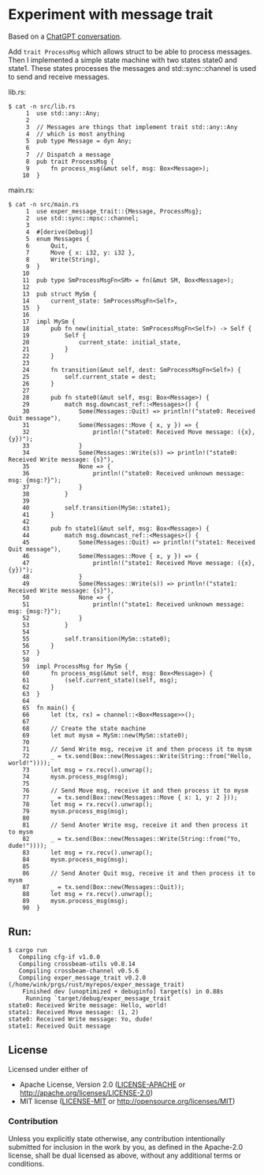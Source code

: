 # Experiment with message trait

Based on a [ChatGPT conversation](https://chat.openai.com/chat/43127a48-08e0-4503-86eb-cb309ba89214).

Add `trait ProcessMsg` which allows struct to be able to process messages. Then
I implemented a simple state machine with two states state0 and state1. These
states processes the messages and std::sync::channel is used to send and receive
messages.


lib.rs:

```
$ cat -n src/lib.rs
     1  use std::any::Any;
     2
     3  // Messages are things that implement trait std::any::Any
     4  // which is most anything
     5  pub type Message = dyn Any;
     6
     7  // Dispatch a message
     8  pub trait ProcessMsg {
     9      fn process_msg(&mut self, msg: Box<Message>);
    10  }
```

main.rs:
```
$ cat -n src/main.rs
     1  use exper_message_trait::{Message, ProcessMsg};
     2  use std::sync::mpsc::channel;
     3
     4  #[derive(Debug)]
     5  enum Messages {
     6      Quit,
     7      Move { x: i32, y: i32 },
     8      Write(String),
     9  }
    10
    11  pub type SmProcessMsgFn<SM> = fn(&mut SM, Box<Message>);
    12
    13  pub struct MySm {
    14      current_state: SmProcessMsgFn<Self>,
    15  }
    16
    17  impl MySm {
    18      pub fn new(initial_state: SmProcessMsgFn<Self>) -> Self {
    19          Self {
    20              current_state: initial_state,
    21          }
    22      }
    23
    24      fn transition(&mut self, dest: SmProcessMsgFn<Self>) {
    25          self.current_state = dest;
    26      }
    27
    28      pub fn state0(&mut self, msg: Box<Message>) {
    29          match msg.downcast_ref::<Messages>() {
    30              Some(Messages::Quit) => println!("state0: Received Quit message"),
    31              Some(Messages::Move { x, y }) => {
    32                  println!("state0: Received Move message: ({x}, {y})");
    33              }
    34              Some(Messages::Write(s)) => println!("state0: Received Write message: {s}"),
    35              None => {
    36                  println!("state0: Received unknown message: msg: {msg:?}");
    37              }
    38          }
    39
    40          self.transition(MySm::state1);
    41      }
    42
    43      pub fn state1(&mut self, msg: Box<Message>) {
    44          match msg.downcast_ref::<Messages>() {
    45              Some(Messages::Quit) => println!("state1: Received Quit message"),
    46              Some(Messages::Move { x, y }) => {
    47                  println!("state1: Received Move message: ({x}, {y})");
    48              }
    49              Some(Messages::Write(s)) => println!("state1: Received Write message: {s}"),
    50              None => {
    51                  println!("state1: Received unknown message: msg: {msg:?}");
    52              }
    53          }
    54
    55          self.transition(MySm::state0);
    56      }
    57  }
    58
    59  impl ProcessMsg for MySm {
    60      fn process_msg(&mut self, msg: Box<Message>) {
    61          (self.current_state)(self, msg);
    62      }
    63  }
    64
    65  fn main() {
    66      let (tx, rx) = channel::<Box<Message>>();
    67
    68      // Create the state machine
    69      let mut mysm = MySm::new(MySm::state0);
    70
    71      // Send Write msg, receive it and then process it to mysm
    72      _ = tx.send(Box::new(Messages::Write(String::from("Hello, world!"))));
    73      let msg = rx.recv().unwrap();
    74      mysm.process_msg(msg);
    75
    76      // Send Move msg, receive it and then process it to mysm
    77      _ = tx.send(Box::new(Messages::Move { x: 1, y: 2 }));
    78      let msg = rx.recv().unwrap();
    79      mysm.process_msg(msg);
    80
    81      // Send Anoter Write msg, receive it and then process it to mysm
    82      _ = tx.send(Box::new(Messages::Write(String::from("Yo, dude!"))));
    83      let msg = rx.recv().unwrap();
    84      mysm.process_msg(msg);
    85
    86      // Send Anoter Quit msg, receive it and then process it to mysm
    87      _ = tx.send(Box::new(Messages::Quit));
    88      let msg = rx.recv().unwrap();
    89      mysm.process_msg(msg);
    90  }
```

## Run:

```
$ cargo run
   Compiling cfg-if v1.0.0
   Compiling crossbeam-utils v0.8.14
   Compiling crossbeam-channel v0.5.6
   Compiling exper_message_trait v0.2.0 (/home/wink/prgs/rust/myrepos/exper_message_trait)
    Finished dev [unoptimized + debuginfo] target(s) in 0.88s
     Running `target/debug/exper_message_trait`
state0: Received Write message: Hello, world!
state1: Received Move message: (1, 2)
state0: Received Write message: Yo, dude!
state1: Received Quit message
```

## License

Licensed under either of

- Apache License, Version 2.0 ([LICENSE-APACHE](LICENSE-APACHE) or http://apache.org/licenses/LICENSE-2.0)
- MIT license ([LICENSE-MIT](LICENSE-MIT) or http://opensource.org/licenses/MIT)

### Contribution

Unless you explicitly state otherwise, any contribution intentionally submitted
for inclusion in the work by you, as defined in the Apache-2.0 license, shall
be dual licensed as above, without any additional terms or conditions.

